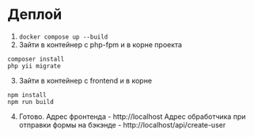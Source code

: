 # Деплой
1. ```docker compose up --build```
2. Зайти в контейнер с php-fpm и в корне проекта
```
composer install
php yii migrate
```

3. Зайти в контейнер с frontend и в корне
```
npm install
npm run build
```

4. Готово. 
Адрес фронтенда - http://localhost
Адрес обработчика при отправки формы на бэкэнде - http://localhost/api/create-user